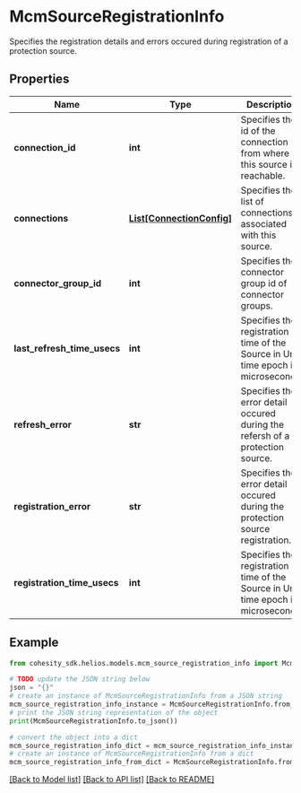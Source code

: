 # McmSourceRegistrationInfo

Specifies the registration details and errors occured during registration of a protection source.

## Properties

Name | Type | Description | Notes
------------ | ------------- | ------------- | -------------
**connection_id** | **int** | Specifies the id of the connection from where this source is reachable. | [optional] 
**connections** | [**List[ConnectionConfig]**](ConnectionConfig.md) | Specifies the list of connections associated with this source. | [optional] 
**connector_group_id** | **int** | Specifies the connector group id of connector groups. | [optional] 
**last_refresh_time_usecs** | **int** | Specifies the registration time of the Source in Unix time epoch in microseconds. | [optional] 
**refresh_error** | **str** | Specifies the error detail occured during the refersh of a protection source. | [optional] 
**registration_error** | **str** | Specifies the error detail occured during the protection source registration. | [optional] 
**registration_time_usecs** | **int** | Specifies the registration time of the Source in Unix time epoch in microseconds. | [optional] 

## Example

```python
from cohesity_sdk.helios.models.mcm_source_registration_info import McmSourceRegistrationInfo

# TODO update the JSON string below
json = "{}"
# create an instance of McmSourceRegistrationInfo from a JSON string
mcm_source_registration_info_instance = McmSourceRegistrationInfo.from_json(json)
# print the JSON string representation of the object
print(McmSourceRegistrationInfo.to_json())

# convert the object into a dict
mcm_source_registration_info_dict = mcm_source_registration_info_instance.to_dict()
# create an instance of McmSourceRegistrationInfo from a dict
mcm_source_registration_info_from_dict = McmSourceRegistrationInfo.from_dict(mcm_source_registration_info_dict)
```
[[Back to Model list]](../README.md#documentation-for-models) [[Back to API list]](../README.md#documentation-for-api-endpoints) [[Back to README]](../README.md)


